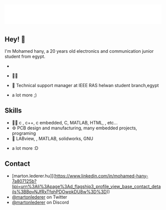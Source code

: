 <h1 align="center">
  <img src="https://raw.githubusercontent.com/martonlederer/martonlederer/master/name.svg" alt="mohamed hany" />
</h1>

## Hey! 👋
I'm Mohamed hany, a 20 years old electronics and communication junior student from egypt.

- 

- 👨‍💻 

- 👥 Technical support manager at IEEE RAS helwan student branch,egypt 
+ a lot more ;)

## Skills
- 👨‍💻 c , c++, c embedded, C, MATLAB, HTML, , etc...
- ⚙️ PCB design and manufacturing, many embedded projects, programing
- 💽 LABview, , MATLAB, solidworks, GNU
+ a lot more :D

## Contact
- [marton.lederer.hu][(https://www.linkedin.com/in/mohamed-hany-7a807125b?lipi=urn%3Ali%3Apage%3Ad_flagship3_profile_view_base_contact_details%3BBpvNJfRxTfqhPDOwpkDU8w%3D%3D))
- [@martonlederer](https://twitter.com/martonlederer) on Twitter
- [@martonlederer](./) on Discord
